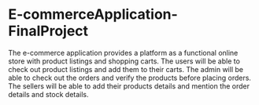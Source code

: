 # E-commerceApplication-FinalProject
The e-commerce application provides a platform as a functional online
store with product listings and shopping carts.
The users will be able to check out product listings and add them to
their carts.
The admin will be able to check out the orders and verify the products
before placing orders.
The sellers will be able to add their products details and mention the
order details and stock details.